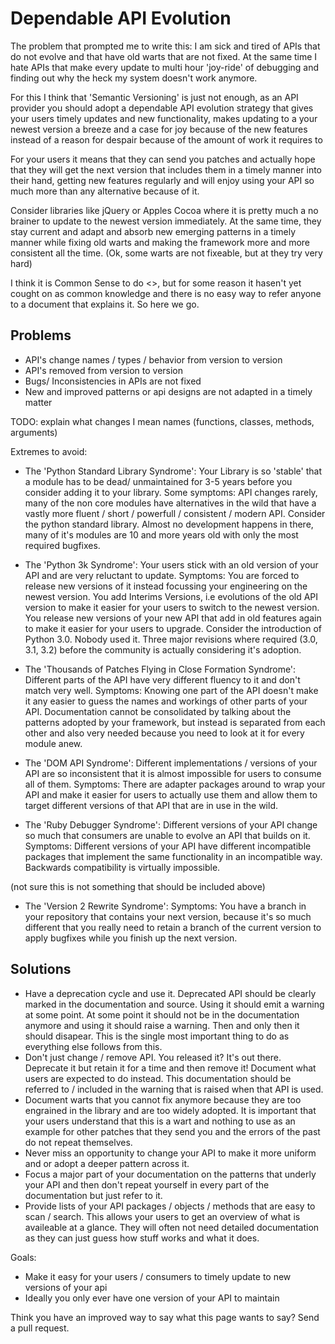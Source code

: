 # Dependable API Evolution

The problem that prompted me to write this: I am sick and tired of APIs that do not evolve and that have old warts that are not fixed. At the same time I hate APIs that make every update to multi hour 'joy-ride' of debugging and finding out why the heck my system doesn't work anymore.

For this I think that 'Semantic Versioning' is just not enough, as an API provider you should adopt a dependable API evolution strategy that gives your users timely updates and new functionality, makes updating to a your newest version a breeze and a case for joy because of the new features instead of a reason for despair because of the amount of work it requires to 

For your users it means that they can send you patches and actually hope that they will get the next version that includes them in a timely manner into their hand, getting new features regularly and will enjoy using your API so much more than any alternative because of it.

Consider libraries like jQuery or Apples Cocoa where it is pretty much a no brainer to update to the newest version immediately. At the same time, they stay current and adapt and absorb new emerging patterns in a timely manner while fixing old warts and making the framework more and more consistent all the time. (Ok, some warts are not fixeable, but at they try very hard)

I think it is Common Sense to do <<Dependable API Evolution>>, but for some reason it hasen't yet cought on as common knowledge and there is no easy way to refer anyone to a document that explains it. So here we go.

## Problems

- API's change names / types / behavior from version to version
- API's removed from version to version
- Bugs/ Inconsistencies in APIs are not fixed
- New and improved patterns or api designs are not adapted in a timely matter

TODO: explain what changes I mean  names (functions, classes, methods, arguments)

Extremes to avoid:

* The 'Python Standard Library Syndrome': Your Library is so 'stable' that a module has to be dead/ unmaintained for 3-5 years before you consider adding it to your library. Some symptoms: API changes rarely, many of the non core modules have alternatives in the wild that have a vastly more fluent / short / powerfull / consistent / modern API. Consider the python standard library. Almost no development happens in there, many of it's modules are 10 and more years old with only the most required bugfixes.

* The 'Python 3k Syndrome': Your users stick with an old version of your API and are very reluctant to update. Symptoms: You are forced to release new versions of it instead focussing your engineering on the newest version. You add Interims Versions, i.e evolutions of the old API version to make it easier for your users to switch to the newest version. You release new versions of your new API that add in old features again to make it easier for your users to upgrade. Consider the introduction of Python 3.0. Nobody used it. Three major revisions where required (3.0, 3.1, 3.2) before the community is actually considering it's adoption.

* The 'Thousands of Patches Flying in Close Formation Syndrome': Different parts of the API have very different fluency to it and don't match very well. Symptoms: Knowing one part of the API doesn't make it any easier to guess the names and workings of other parts of your API. Documentation cannot be consolidated by talking about the patterns adopted by your framework, but instead is separated from each other and also very needed because you need to look at it for every module anew.

* The 'DOM API Syndrome': Different implementations / versions of your API are so inconsistent that it is almost impossible for users to consume all of them. Symptoms: There are adapter packages around to wrap your API and make it easier for users to actually use them and allow them to target different versions of that API that are in use in the wild.

* The 'Ruby Debugger Syndrome': Different versions of your API change so much that consumers are unable to evolve an API that builds on it. Symptoms: Different versions of your API have different incompatible packages that implement the same functionality in an incompatible way. Backwards compatibility is virtually impossible.

(not sure this is not something that should be included above)

* The 'Version 2 Rewrite Syndrome': Symptoms: You have a branch in your repository that contains your next version, because it's so much different that you really need to retain a branch of the current version to apply bugfixes while you finish up the next version.

## Solutions

* Have a deprecation cycle and use it. Deprecated API should be clearly marked in the documentation and source. Using it should emit a warning at some point. At some point it should not be in the documentation anymore and using it should raise a warning. Then and only then it should disapear. This is the single most important thing to do as everything else follows from this.
* Don't just change / remove API. You released it? It's out there. Deprecate it but retain it for a time and then remove it! Document what users are expected to do instead. This documentation should be referred to / included in the warning that is raised when that API is used.
* Document warts that you cannot fix anymore because they are too engrained in the library and are too widely adopted. It is important that your users understand that this is a wart and nothing to use as an example for other patches that they send you and the errors of the past do not repeat themselves.
* Never miss an opportunity to change your API to make it more uniform and or adopt a deeper pattern across it.
* Focus a major part of your documentation on the patterns that underly your API and then don't repeat yourself in every part of the documentation but just refer to it.
* Provide lists of your API packages / objects / methods that are easy to scan / search. This allows your users to get an overview of what is availeable at a glance. They will often not need detailed documentation as they can just guess how stuff works and what it does.

Goals:
- Make it easy for your users / consumers to timely update to new versions of your api
- Ideally you only ever have one version of your API to maintain


Think you have an improved way to say what this page wants to say? Send a pull request.